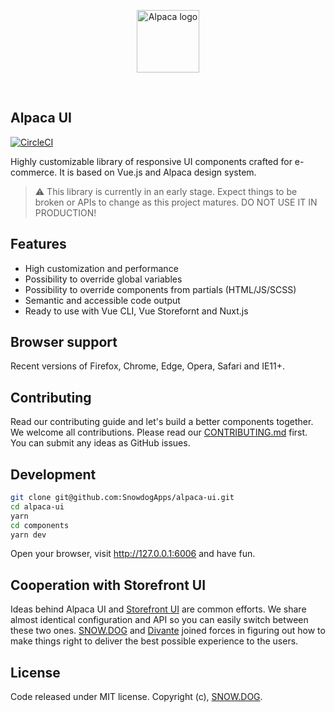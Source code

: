 <p align="center">
  <img src="https://raw.githubusercontent.com/SnowdogApps/alpaca-ui/develop/public/assets/icons/alpaca.svg" alt="Alpaca logo" height="100" />
</p>
<br/>

## Alpaca UI

[![CircleCI](https://circleci.com/gh/SnowdogApps/alpaca-ui/tree/develop.svg?style=svg)](https://circleci.com/gh/SnowdogApps/alpaca-ui/tree/develop)

Highly customizable library of responsive UI components crafted for e-commerce. It is based on Vue.js and Alpaca design system.

> ⚠️ This library is currently in an early stage. Expect things to be broken or APIs to change as this project matures. DO NOT USE IT IN PRODUCTION!

## Features

- High customization and performance
- Possibility to override global variables
- Possibility to override components from partials (HTML/JS/SCSS)
- Semantic and accessible code output
- Ready to use with Vue CLI, Vue Storefornt and Nuxt.js

## Browser support

Recent versions of Firefox, Chrome, Edge, Opera, Safari and IE11+.

## Contributing

Read our contributing guide and let's build a better components together.
We welcome all contributions. Please read our [CONTRIBUTING.md](https://github.com/SnowdogApps/alpaca-ui/blob/develop/CONTRIBUTING.md) first. You can submit any ideas as GitHub issues.

## Development

```bash
git clone git@github.com:SnowdogApps/alpaca-ui.git
cd alpaca-ui
yarn
cd components
yarn dev
```

Open your browser, visit http://127.0.0.1:6006 and have fun.

## Cooperation with Storefront UI

Ideas behind Alpaca UI and [Storefront UI](https://github.com/DivanteLtd/storefront-ui/) are common efforts. We share almost identical configuration and API so you can easily switch between these two ones. [SNOW.DOG](https://snow.dog) and [Divante](https://divante.co) joined forces in figuring out how to make things right to deliver the best possible experience to the users.

## License

Code released under MIT license.
Copyright (c), [SNOW.DOG](https://snow.dog).
